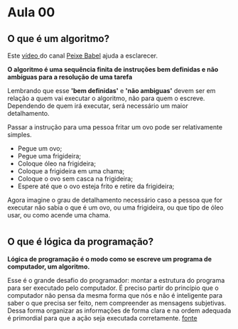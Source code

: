 # Aula 00 
## O que é um algoritmo?
Este [vídeo ](https://www.youtube.com/watch?v=enQJN34Mh28)do canal [Peixe Babel](https://www.youtube.com/channel/UCqB90BBr6eNRaJl-kl30Xxw) ajuda a esclarecer.

**O algoritmo é uma sequência finita de instruções bem definidas e não ambíguas para a resolução de uma tarefa**

Lembrando que esse **'bem definidas'** e **'não ambiguas'** devem ser em relação a quem vai executar o algoritmo, não para quem o escreve. Dependendo de quem irá executar, será necessário um maior detalhamento.

Passar a instrução para uma pessoa fritar um ovo pode ser relativamente simples.
- Pegue um ovo;
- Pegue uma frigideira;
- Coloque óleo na frigideira;
- Coloque a frigideira em uma chama;
- Coloque o ovo sem casca na frigideira;
- Espere até que o ovo esteja frito e retire da frigideira;

Agora imagine o grau de detalhamento necessário caso a pessoa que for executar não sabia o que é um ovo, ou uma frigideira, ou que tipo de óleo usar, ou como acende uma chama.
# 
## O que é lógica da programação?
**Lógica de programação é o modo como se escreve um programa de computador, um algoritmo.**

Esse é o grande desafio do programador: montar a estrutura do programa para ser executado pelo computador. É preciso partir do princípio que o computador não pensa da mesma forma que nós e não é inteligente para saber o que precisa ser feito, nem compreender as mensagens subjetivas. Dessa forma organizar as informações de forma clara e na ordem adequada é primordial para que a ação seja executada corretamente. [fonte](https://www.hostgator.com.br/blog/logica-de-programacao/)







